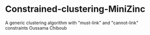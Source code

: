 # Constrained-clustering-MiniZinc

A generic clustering algorithm with "must-link" and "cannot-link" constraints
Oussama Chiboub
